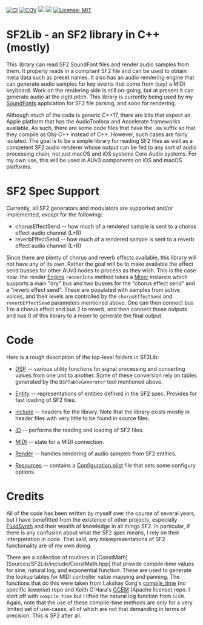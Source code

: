[![CI](https://github.com/bradhowes/SF2Lib/workflows/CI/badge.svg)](https://github.com/bradhowes/SF2Lib/actions/workflows/CI.yml)
[![COV](https://img.shields.io/endpoint?url=https://gist.githubusercontent.com/bradhowes/dbe62f18182c82eb36dc1030819bc54b/raw/SF2Lib-coverage.json)](https://github.com/bradhowes/SF2Lib/blob/main/.github/workflows/CI.yml)
[![](https://img.shields.io/endpoint?url=https%3A%2F%2Fswiftpackageindex.com%2Fapi%2Fpackages%2Fbradhowes%2FSF2Lib%2Fbadge%3Ftype%3Dswift-versions)](https://swiftpackageindex.com/bradhowes/SF2Lib)
[![](https://img.shields.io/endpoint?url=https%3A%2F%2Fswiftpackageindex.com%2Fapi%2Fpackages%2Fbradhowes%2FSF2Lib%2Fbadge%3Ftype%3Dplatforms)](https://swiftpackageindex.com/bradhowes/SF2Lib)
[![License: MIT](https://img.shields.io/badge/License-MIT-A31F34.svg)](https://opensource.org/licenses/MIT)

# SF2Lib - an SF2 library in C++ (mostly)

This library can read SF2 SoundFont files and render audio samples from them. It properly reads in a compliant SF2 file
and can be used to obtain meta data such as preset names. It also has an audio rendering engine that can generate audio
samples for key events that come from (say) a MIDI keyboard. Work on the rendering side is still on-going, but at
present it can generate audio at the right pitch. This library is currently being used by my
[SoundFonts](https://github.com/bradhowes/SoundFonts) application for SF2 file parsing, and soon for rendering.

Although much of the code is generic C++17, there are bits that expect an Apple platform that has
the AudioToolbox and Accelerate frameworks available. As such, there are some code files that have the `.mm` suffix
so that they compile as Obj-C++ instead of C++. However, such cases are fairly isolated. The goal is to be a
simple library for reading SF2 files as well as a competent SF2 audio renderer whose output can be fed to any sort of
audio processing chain, not just macOS and iOS systems Core Audio systems. For my own use, this will be used in AUv3
components on iOS and macOS platforms.

# SF2 Spec Support

Currently, all SF2 generators and modulators are supported and/or implemented, *except* for the following:

* chorusEffectSend -- how much of a rendered sample is sent to a chorus effect audio channel (L+R)
* reverbEffectSend -- how much of a rendered sample is sent to a reverb effect audio channel (L+R)

Since there are plenty of chorus and reverb effects available, this library will not have any of its own. Rather the
goal will be to make available the effect send busses for other AUv3 nodes to process as they wish. This is the case
now: the render [Engine](Sources/SF2Lib/include/SF2Lib/Render/Engine/Engine.hpp) `renderInto` method takes a
[Mixer](Sources/SF2Lib/include/SF2Lib/Utils/Mixer.hpp) instance which supports a main "dry" bus and two busses
for the "chorus effect send" and a "reverb effect send". These are populated with samples from active voices,
and their levels are controlled by the `chorusEffectSend` and `reverbEffectSend` parameters mentioned above. One
can then connect bus 1 to a chorus effect and bus 2 to reverb, and then connect those outputs and bus 0 of this
library to a mixer to generate the final output.

# Code

Here is a rough description of the top-level folders in SF2Lib:

* [DSP](Sources/SF2Lib/DSP) -- various utility functions for signal processing and converting values from one unit to
another. Some of these conversion rely on tables generated by the `DSPTableGenerator` tool mentioned above.

* [Entity](Sources/SF2Lib/Entity) -- representations of entities defined in the SF2 spec. Provides for fast loading of
SF2 files.
* [include](Sources/SF2Lib/include) -- headers for the library. Note that the library exists mostly in header files with
very little to be found in source files.
* [IO](Sources/SF2Lib/IO) -- performs the reading and loading of SF2 files.
* [MIDI](Sources/SF2Lib/MIDI) -- state for a MIDI connection.
* [Render](Sources/SF2Lib/Render) -- handles rendering of audio samples from SF2 entities.
* [Resources](Sources/SF2Lib/Resources) -- contains a [Configuration.plist](Sources/SF2Lib/Resources/Configuration.plist) file that sets some configury options.

# Credits

All of the code has been written by myself over the course of several years, but I have benefitted from the existence of
other projects, especially [FluidSynth](https://www.fluidsynth.org) and their wealth of knowledge in all things SF2.
In particular, if there is any confusion about what the SF2 spec means, I rely on their interpretation in code. That
said, any misrepresentations of SF2 functionality are of my own doing.

There are a collection of routines in [ConstMath](Sources/SF2Lib/include/ConstMath.hpp] that provide compile-time values for
sine, natural log, and exponential function. These are used to generate the lookup tables for MIDI controller value mapping and panning.
The functions that do this were taken from Lakshay Garg's [compile_time](https://github.com/lakshayg/compile_time) (no specific liceense) repo
and Keith O'Hara's [GCEM](https://github.com/kthohr/gcem) (Apache license) repo. I start off with `compile_time` but I lifted the natural log function from
`GCEM`. Again, note that the use of these compile-time methods are *only* for a very limited set of use-cases, all of which are not that 
demanding in terms of precision. This *is* SF2 after all.
